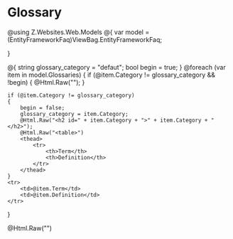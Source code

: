 # Glossary

@using Z.Websites.Web.Models
@{
    var model = (EntityFrameworkFaq)ViewBag.EntityFrameworkFaq;

}

@{
    string glossary_category = "defaut";
    bool begin = true;
}
@foreach (var item in model.Glossaries)
{
    if (@item.Category != glossary_category && !begin)
    {
        @Html.Raw("</table>");
    }

    if (@item.Category != glossary_category)
    {
        begin = false;
        glossary_category = item.Category;
        @Html.Raw("<h2 id=" + item.Category + ">" + item.Category + "</h2>");
        @Html.Raw("<table>")
        <thead>
            <tr>
                <th>Term</th>
                <th>Definition</th>
            </tr>
        </thead>
    }
    <tr>
        <td>@item.Term</td>
        <td>@item.Definition</td>
    </tr>
}

@Html.Raw("</table>")
